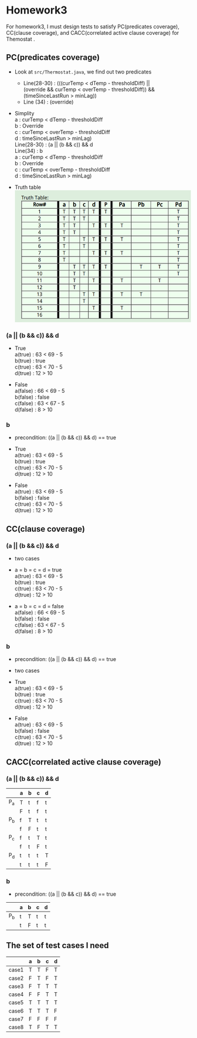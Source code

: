 # Homework3
For homework3, I must design tests to satisfy PC(predicates coverage), CC(clause coverage), and CACC(correlated active clause coverage) for Themostat .

## PC(predicates coverage)
- Look at `src/Thermostat.java`, we find out two predicates
  - Line(28-30) : (((curTemp < dTemp - thresholdDiff) ||  
            (override && curTemp < overTemp - thresholdDiff)) &&  
            (timeSinceLastRun > minLag))  
  - Line (34) : (override)  

- Simplity  
a : curTemp < dTemp - thresholdDiff  
b : Override  
c : curTemp < overTemp - thresholdDiff  
d : timeSinceLastRun > minLag)  
Line(28-30) : (a || (b && c)) && d  
Line(34) : b  
a : curTemp < dTemp - thresholdDiff  
b : Override  
c : curTemp < overTemp - thresholdDiff  
d : timeSinceLastRun > minLag)  

- Truth table  
![truth table (a||(b&&c)) && d](images/TF_Table.png?raw=true)

### (a || (b && c)) && d  
- True  
a(true) : 63 < 69 - 5  
b(true) : true  
c(true) : 63 < 70 - 5  
d(true) : 12 > 10  

- False  
a(false) : 66 < 69 - 5  
b(false) : false  
c(false) : 63 < 67 - 5  
d(false) : 8 > 10  

### b
- precondition: ((a || (b && c)) && d) == true  
- True  
a(true) : 63 < 69 - 5  
b(true) : true  
c(true) : 63 < 70 - 5  
d(true) : 12 > 10  

- False  
a(true) : 63 < 69 - 5  
b(false) : false  
c(true) : 63 < 70 - 5  
d(true) : 12 > 10  

## CC(clause coverage)  
### (a || (b && c)) && d  
- two cases  

- a = b = c = d = true  
a(true) : 63 < 69 - 5  
b(true) : true  
c(true) : 63 < 70 - 5  
d(true) : 12 > 10  

- a = b = c = d = false  
a(false) : 66 < 69 - 5  
b(false) : false  
c(false) : 63 < 67 - 5  
d(false) : 8 > 10  

### b  
- precondition: ((a || (b && c)) && d) == true  
- two cases  

- True  
a(true) : 63 < 69 - 5  
b(true) : true  
c(true) : 63 < 70 - 5  
d(true) : 12 > 10  

- False  
a(true) : 63 < 69 - 5  
b(false) : false  
c(true) : 63 < 70 - 5  
d(true) : 12 > 10  

## CACC(correlated active clause coverage)  
### (a || (b && c)) && d  
|                |  a  |  b  |  c  |  d  |
|----------------|-----|-----|-----|-----|
|P<sub>a</sub>   |  T  |  t  |  f  |  t  |
|                |  F  |  t  |  f  |  t  |
|P<sub>b</sub>   |  f  |  T  |  t  |  t  |
|                |  f  |  F  |  t  |  t  |
|P<sub>c</sub>   |  f  |  t  |  T  |  t  |
|                |  f  |  t  |  F  |  t  |
|P<sub>d</sub>   |  t  |  t  |  t  |  T  |
|                |  t  |  t  |  t  |  F  |  

### b  
- precondition: ((a || (b && c)) && d) == true  

|                |  a  |  b  |  c  |  d  |
|----------------|-----|-----|-----|-----|
|P<sub>b</sub>   |  t  |  T  |  t  |  t  |
|                |  t  |  F  |  t  |  t  |


## The set of test cases I need  
|         |  a  |  b  |  c  |  d  |
|---------|-----|-----|-----|-----|
|  case1  |  T  |  T  |  F  |  T  |
|  case2  |  F  |  T  |  F  |  T  |
|  case3  |  F  |  T  |  T  |  T  |
|  case4  |  F  |  F  |  T  |  T  |
|  case5  |  T  |  T  |  T  |  T  |
|  case6  |  T  |  T  |  T  |  F  |
|  case7  |  F  |  F  |  F  |  F  |
|  case8  |  T  |  F  |  T  |  T  |



